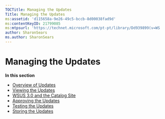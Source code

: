 ```yaml
---
TOCTitle: Managing the Updates
Title: Managing the Updates
ms:assetid: 'd115658a-9e26-49c5-bccb-8d00038fad9d'
ms:contentKeyID: 21799085
ms:mtpsurl: 'https://technet.microsoft.com/pt-pt/library/Dd939899(v=WS.10)'
author: SharonSears
ms.author: SharonSears
---
```


Managing the Updates
====================

**In this section**

-   [Overview of Updates](https://technet.microsoft.com/7ff77123-01bb-4047-9ce6-fab29c86686c)
-   [Viewing the Updates](https://technet.microsoft.com/83961821-639f-41c5-b948-a9985fd32d2d)
-   [WSUS 3.0 and the Catalog Site](https://technet.microsoft.com/531a4c1a-5396-4891-9115-d0183564262d)
-   [Approving the Updates](https://technet.microsoft.com/e419ce38-0ee8-4ba7-8f83-d49afeace115)
-   [Testing the Updates](https://technet.microsoft.com/078f1907-8c80-46c6-a037-c375e2a07a5b)
-   [Storing the Updates](https://technet.microsoft.com/9642f89f-c2fb-4f67-81fe-ab98c4a53d9b)
